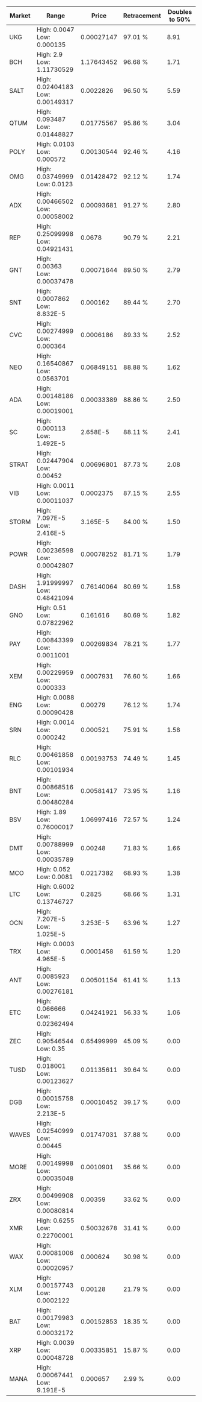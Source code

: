| Market | Range | Price| Retracement | Doubles to 50% |
| --- | --- | --- | --- | --- |
| UKG | High: 0.0047<br />Low: 0.000135 | 0.00027147 | 97.01 % | 8.91 |
| BCH | High: 2.9<br />Low: 1.11730529 | 1.17643452 | 96.68 % | 1.71 |
| SALT | High: 0.02404183<br />Low: 0.00149317 | 0.0022826 | 96.50 % | 5.59 |
| QTUM | High: 0.093487<br />Low: 0.01448827 | 0.01775567 | 95.86 % | 3.04 |
| POLY | High: 0.0103<br />Low: 0.000572 | 0.00130544 | 92.46 % | 4.16 |
| OMG | High: 0.03749999<br />Low: 0.0123 | 0.01428472 | 92.12 % | 1.74 |
| ADX | High: 0.00466502<br />Low: 0.00058002 | 0.00093681 | 91.27 % | 2.80 |
| REP | High: 0.25099998<br />Low: 0.04921431 | 0.0678 | 90.79 % | 2.21 |
| GNT | High: 0.00363<br />Low: 0.00037478 | 0.00071644 | 89.50 % | 2.79 |
| SNT | High: 0.0007862<br />Low: 8.832E-5 | 0.000162 | 89.44 % | 2.70 |
| CVC | High: 0.00274999<br />Low: 0.000364 | 0.0006186 | 89.33 % | 2.52 |
| NEO | High: 0.16540867<br />Low: 0.0563701 | 0.06849151 | 88.88 % | 1.62 |
| ADA | High: 0.00148186<br />Low: 0.00019001 | 0.00033389 | 88.86 % | 2.50 |
| SC | High: 0.000113<br />Low: 1.492E-5 | 2.658E-5 | 88.11 % | 2.41 |
| STRAT | High: 0.02447904<br />Low: 0.00452 | 0.00696801 | 87.73 % | 2.08 |
| VIB | High: 0.0011<br />Low: 0.00011037 | 0.0002375 | 87.15 % | 2.55 |
| STORM | High: 7.097E-5<br />Low: 2.416E-5 | 3.165E-5 | 84.00 % | 1.50 |
| POWR | High: 0.00236598<br />Low: 0.00042807 | 0.00078252 | 81.71 % | 1.79 |
| DASH | High: 1.91999997<br />Low: 0.48421094 | 0.76140064 | 80.69 % | 1.58 |
| GNO | High: 0.51<br />Low: 0.07822962 | 0.161616 | 80.69 % | 1.82 |
| PAY | High: 0.00843399<br />Low: 0.0011001 | 0.00269834 | 78.21 % | 1.77 |
| XEM | High: 0.00229959<br />Low: 0.000333 | 0.0007931 | 76.60 % | 1.66 |
| ENG | High: 0.0088<br />Low: 0.00090428 | 0.00279 | 76.12 % | 1.74 |
| SRN | High: 0.0014<br />Low: 0.000242 | 0.000521 | 75.91 % | 1.58 |
| RLC | High: 0.00461858<br />Low: 0.00101934 | 0.00193753 | 74.49 % | 1.45 |
| BNT | High: 0.00868516<br />Low: 0.00480284 | 0.00581417 | 73.95 % | 1.16 |
| BSV | High: 1.89<br />Low: 0.76000017 | 1.06997416 | 72.57 % | 1.24 |
| DMT | High: 0.00788999<br />Low: 0.00035789 | 0.00248 | 71.83 % | 1.66 |
| MCO | High: 0.052<br />Low: 0.0081 | 0.0217382 | 68.93 % | 1.38 |
| LTC | High: 0.6002<br />Low: 0.13746727 | 0.2825 | 68.66 % | 1.31 |
| OCN | High: 7.207E-5<br />Low: 1.025E-5 | 3.253E-5 | 63.96 % | 1.27 |
| TRX | High: 0.0003<br />Low: 4.965E-5 | 0.0001458 | 61.59 % | 1.20 |
| ANT | High: 0.0085923<br />Low: 0.00276181 | 0.00501154 | 61.41 % | 1.13 |
| ETC | High: 0.066666<br />Low: 0.02362494 | 0.04241921 | 56.33 % | 1.06 |
| ZEC | High: 0.90546544<br />Low: 0.35 | 0.65499999 | 45.09 % | 0.00 |
| TUSD | High: 0.018001<br />Low: 0.00123627 | 0.01135611 | 39.64 % | 0.00 |
| DGB | High: 0.00015758<br />Low: 2.213E-5 | 0.00010452 | 39.17 % | 0.00 |
| WAVES | High: 0.02540999<br />Low: 0.00445 | 0.01747031 | 37.88 % | 0.00 |
| MORE | High: 0.00149998<br />Low: 0.00035048 | 0.0010901 | 35.66 % | 0.00 |
| ZRX | High: 0.00499908<br />Low: 0.00080814 | 0.00359 | 33.62 % | 0.00 |
| XMR | High: 0.6255<br />Low: 0.22700001 | 0.50032678 | 31.41 % | 0.00 |
| WAX | High: 0.00081006<br />Low: 0.00020957 | 0.000624 | 30.98 % | 0.00 |
| XLM | High: 0.00157743<br />Low: 0.0002122 | 0.00128 | 21.79 % | 0.00 |
| BAT | High: 0.00179983<br />Low: 0.00032172 | 0.00152853 | 18.35 % | 0.00 |
| XRP | High: 0.0039<br />Low: 0.00048728 | 0.00335851 | 15.87 % | 0.00 |
| MANA | High: 0.00067441<br />Low: 9.191E-5 | 0.000657 | 2.99 % | 0.00 |

